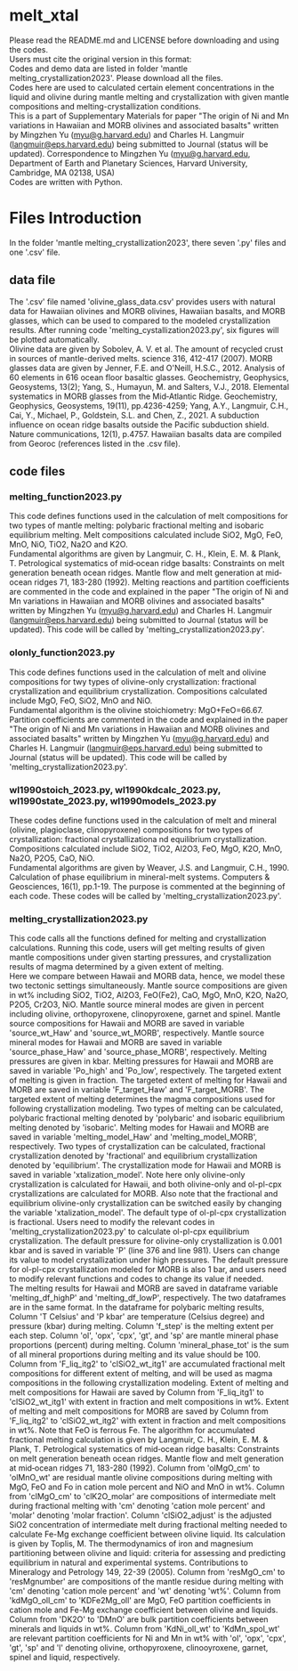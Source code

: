 # melt_xtal
Please read the README.md and LICENSE before downloading and using the codes.<br> 
Users must cite the original version in this format:<br> 
Codes and demo data are listed in folder 'mantle melting_crystallization2023'. Please download all the files.<br>
Codes here are used to calculated certain element concentrations in the liquid and olivine during mantle melting and crystallization with given mantle compositions and melting-crystallization conditions.<br>
This is a part of Supplementary Materials for paper "The origin of Ni and Mn variations in Hawaiian and MORB olivines and associated basalts" written by Mingzhen Yu (myu@g.harvard.edu) and Charles H. Langmuir (langmuir@eps.harvard.edu) being submitted to Journal (status will be updated). Correspondence to Mingzhen Yu (myu@g.harvard.edu, Department of Earth and Planetary Sciences, Harvard University, Cambridge, MA 02138, USA)<br>
Codes are written with Python.<br>

# Files Introduction
In the folder 'mantle melting_crystallization2023', there seven '.py' files and one '.csv' file.<br>
## data file
The '.csv' file named 'olivine_glass_data.csv' provides users with natural data for Hawaiian olivines and MORB olivines, Hawaiian basalts, and MORB glasses, which can be used to compared to the modeled crystallization results. After running code 'melting_cystallization2023.py', six figures will be plotted automatically.<br>
Olivine data are given by Sobolev, A. V. et al. The amount of recycled crust in sources of mantle-derived melts. science 316, 412-417 (2007). MORB glasses data are given by Jenner, F.E. and O'Neill, H.S.C., 2012. Analysis of 60 elements in 616 ocean floor basaltic glasses. Geochemistry, Geophysics, Geosystems, 13(2); Yang, S., Humayun, M. and Salters, V.J., 2018. Elemental systematics in MORB glasses from the Mid‐Atlantic Ridge. Geochemistry, Geophysics, Geosystems, 19(11), pp.4236-4259; Yang, A.Y., Langmuir, C.H., Cai, Y., Michael, P., Goldstein, S.L. and Chen, Z., 2021. A subduction influence on ocean ridge basalts outside the Pacific subduction shield. Nature communications, 12(1), p.4757. Hawaiian basalts data are compiled from Georoc (references listed in the .csv file).
## code files
### melting_function2023.py
This code defines functions used in the calculation of melt compositions for two types of mantle melting: polybaric fractional melting and isobaric equilibrium melting. Melt compositions calculated include SiO2, MgO, FeO, MnO, NiO, TiO2, Na2O and K2O.<br> 
Fundamental algorithms are given by Langmuir, C. H., Klein, E. M. & Plank, T. Petrological systematics of mid‐ocean ridge basalts: Constraints on melt generation beneath ocean ridges. Mantle flow and melt generation at mid‐ocean ridges 71, 183-280 (1992). Melting reactions and partition coefficients are commented in the code and explained in the paper "The origin of Ni and Mn variations in Hawaiian and MORB olivines and associated basalts" written by Mingzhen Yu (myu@g.harvard.edu) and Charles H. Langmuir (langmuir@eps.harvard.edu) being submitted to Journal (status will be updated).
This code will be called by 'melting_crystallization2023.py'.
### olonly_function2023.py
This code defines functions used in the calculation of melt and olivine compositions for twy types of olivine-only crystallization: fractional crystallization and equilibrium crystallization. Compositions calculated include MgO, FeO, SiO2, MnO and NiO.<br>
Fundamental algorithm is the olivine stoichiometry: MgO+FeO=66.67. Partition coefficients are commented in the code and explained in the paper "The origin of Ni and Mn variations in Hawaiian and MORB olivines and associated basalts" written by Mingzhen Yu (myu@g.harvard.edu) and Charles H. Langmuir (langmuir@eps.harvard.edu) being submitted to Journal (status will be updated).
This code will be called by 'melting_crystallization2023.py'.
### wl1990stoich_2023.py, wl1990kdcalc_2023.py, wl1990state_2023.py, wl1990models_2023.py
These codes define functions used in the calculation of melt and mineral (olivine, plagioclase, clinopyroxene) compositions for two types of crystallization: fractional crystallizationa nd equilibrium crystallization. Compositions calculated include SiO2, TiO2, Al2O3, FeO, MgO, K2O, MnO, Na2O, P2O5, CaO, NiO.<br>
Fundamental algorithms are given by Weaver, J.S. and Langmuir, C.H., 1990. Calculation of phase equilibrium in mineral-melt systems. Computers & Geosciences, 16(1), pp.1-19. The purpose is commented at the beginning of each code.
These codes will be called by 'melting_crystallization2023.py'.
### melting_crystallization2023.py
This code calls all the functions defined for melting and crystallization calculations. Running this code, users will get melting results of given mantle compositions under given starting pressures, and crystallization results of magma determined by a given extent of melting.<br>
Here we compare between Hawaii and MORB data, hence, we model these two tectonic settings simultaneously. Mantle source compositions are given in wt% including SiO2, TiO2, Al2O3, FeO(Fe2), CaO, MgO, MnO, K2O, Na2O, P2O5, Cr2O3, NiO. Mantle source mineral modes are given in percent including olivine, orthopyroxene, clinopyroxene, garnet and spinel. Mantle source compositions for Hawaii and MORB are saved in variable 'source_wt_Haw' and 'source_wt_MORB', respectively. Mantle source mineral modes for Hawaii and MORB are saved in variable 'source_phase_Haw' and 'source_phase_MORB', respectively. Melting pressures are given in kbar. Melting pressures for Hawaii and MORB are saved in variable 'Po_high' and 'Po_low', respectively. The targeted extent of melting is given in fraction. The targeted extent of melting for Hawaii and MORB are saved in variable 'F_target_Haw' and 'F_target_MORB'. The targeted extent of melting determines the magma compositions used for following crystallization modeling. Two types of melting can be calculated, polybaric fractional melting denoted by 'polybaric' and isobaric equilibrium melting denoted by 'isobaric'. Melting modes for Hawaii and MORB are saved in variable 'melting_model_Haw' and 'melting_model_MORB', respectively. Two types of crystallization can be calculated, fractional crystallization denoted by 'fractional' and equilibrium crystallization denoted by 'equilibrium'. The crystallization mode for Hawaii and MORB is saved in variable 'xtalization_model'. Note here only olivine-only crystallization is calculated for Hawaii, and both olivine-only and ol-pl-cpx crystallizations are calculated for MORB. Also note that the fractional and equilibrium olivine-only crystallization can be switched easily by changing the variable 'xtalization_model'. The default type of ol-pl-cpx crystallization is fractional. Users need to modify the relevant codes in 'melting_crystallization2023.py' to calculate ol-pl-cpx equilibrium crystallization. The default pressure for olivine-only crystallization is 0.001 kbar and is saved in variable 'P' (line 376 and line 981). Users can change its value to model crystallization under high pressures. The default pressure for ol-pl-cpx crystallization modeled for MORB is also 1 bar, and users need to modify relevant functions and codes to change its value if needed.<br>
The melting results for Hawaii and MORB are saved in dataframe variable 'melting_df_highP' and 'melting_df_lowP', respectively. The two dataframes are in the same format. In the dataframe for polybaric melting results, Column 'T Celsius' and 'P kbar' are temperature (Celsius degree) and pressure (kbar) during melting. Column 'f_step' is the melting extent per each step. Column 'ol', 'opx', 'cpx', 'gt', and 'sp' are mantle mineral phase proportions (percent) during melting. Column 'mineral_phase_tot' is the sum of all mineral proportions during melting and its value should be 100. Column from 'F_liq_itg2' to 'clSiO2_wt_itg1' are accumulated fractional melt compositions for different extent of melting, and will be used as magma compositions in the following crystallization modeling. Extent of melting and melt compositions for Hawaii are saved by Column from 'F_liq_itg1' to 'clSiO2_wt_itg1' with extent in fraction and melt compositions in wt%. Extent of melting and melt compositions for MORB are saved by Column from 'F_liq_itg2' to 'clSiO2_wt_itg2' with extent in fraction and melt compositions in wt%. Note that FeO is ferrous Fe. The algorithm for accumulated fractional melting calculation is given by Langmuir, C. H., Klein, E. M. & Plank, T. Petrological systematics of mid‐ocean ridge basalts: Constraints on melt generation beneath ocean ridges. Mantle flow and melt generation at mid‐ocean ridges 71, 183-280 (1992). Column from 'olMgO_cm' to 'olMnO_wt' are residual mantle olivine compositions during melting with MgO, FeO and Fo in cation mole percent and NiO and MnO in wt%. Column from 'clMgO_cm' to 'clK2O_molar' are compositions of intermediate melt during fractional melting with 'cm' denoting 'cation mole percent' and 'molar' denoting 'molar fraction'. Column 'clSiO2_adjust' is the adjusted SiO2 concentration of intermediate melt during fractional melting needed to calculate Fe-Mg exchange coefficient between olivine liquid. Its calculation is given by Toplis, M. The thermodynamics of iron and magnesium partitioning between olivine and liquid: criteria for assessing and predicting equilibrium in natural and experimental systems. Contributions to Mineralogy and Petrology 149, 22-39 (2005). Column from 'resMgO_cm' to 'resMgnumber' are compositions of the mantle residue during melting with 'cm' denoting 'cation mole percent' and 'wt' denoting 'wt%'. Column from 'kdMgO_oll_cm' to 'KDFe2Mg_oll' are MgO, FeO partition coefficients in cation mole and Fe-Mg exchange coefficient between olivine and liquids. Column from 'DK2O' to 'DMnO' are bulk partition coefficients between minerals and liquids in wt%. Column from 'KdNi_oll_wt' to 'KdMn_spol_wt' are relevant partition coefficients for Ni and Mn in wt% with 'ol', 'opx', 'cpx', 'gt', 'sp' and 'l' denoting olivine, orthopyroxene, clinooyroxene, garnet, spinel and liquid, respectively.
  






 
